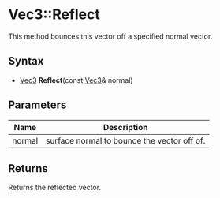 # Vec3::Reflect #
This method bounces this vector off a specified normal vector.

## Syntax ##
- [Vec3]() **Reflect**(const [Vec3]()& normal)

## Parameters ##
| Name | Description |
|-|-|
|normal|surface normal to bounce the vector off of.|

## Returns ##
Returns the reflected vector.
